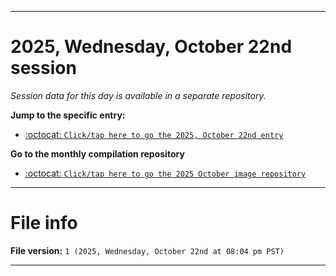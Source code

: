 
***

# 2025, Wednesday, October 22nd session

_Session data for this day is available in a separate repository._

**Jump to the specific entry:**

- [:octocat: `Click/tap here to go the 2025, October 22nd entry`](https://github.com/seanpm2001/SeansLifeArchive_Images_ModernSmurfsVillage_Y2025_V10/tree/SeansLifeArchive_ModernSmurfsVillage_Y2025_V10_Main-dev/2025/10_October/22/)

**Go to the monthly compilation repository**

- [:octocat: `Click/tap here to go the 2025 October image repository`](https://github.com/seanpm2001/SeansLifeArchive_Images_ModernSmurfsVillage_Y2025_V10/)

***

# File info

**File version:** `1 (2025, Wednesday, October 22nd at 08:04 pm PST)`

***

